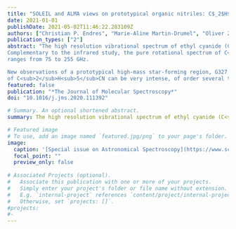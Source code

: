 ```yaml
---
title: "SOLEIL and ALMA views on prototypical organic nitriles: C$_2$H$_5$CN"
date: 2021-01-01
publishDate: 2021-05-02T11:46:22.283109Z
authors: ["Christian P. Endres", "Marie-Aline Martin-Drumel", "Oliver Zingsheim", "Luis Bonah", "Olivier Pirali", "Tianwei Zhang", "Álvaro Sánchez-Monge", "Thomas Möller", "Nadine Wehres", "Peter Schilke", "Michael C. McCarthy", "Stephan Schlemmer", "Paola Caselli", "Sven Thorwirth"]
publication_types: ["2"]
abstract: "The high resolution vibrational spectrum of ethyl cyanide (C<sub>2</sub>H<sub>5</sub>CN) has been investigated  in the far-IR using synchrotron-based Fourier transform spectroscopy. The assignment was performed using the Automated Spectral Assignment Procedure (ASAP) allowing accurate rotational energy levels of the four lowest fundamental vibrations of the species, namely the $v_{13}=1$ @ 205.934099(8) cm$^{-1}$, and $v_{21}=1$ @ 212.141101(8) cm$^{-1}$, $v_{20}=1$ @ 372.635293(15) cm$^{-1}$, $v_{12} =1$ @ 532.699617(16) cm$^{-1}$ states, to be determined. The analysis not only confirms the applicability of the ASAP in the treatment of (dense) high-resolution infrared spectra but also reveals some of its limitations.
Complementary to the infrared study, the pure rotational spectrum of C<sub>2</sub>H<sub>5</sub>CN was also studied in selected frequency
ranges from 75 to 255 GHz. 

New observations of a prototypical high-mass star-forming region, G327.3$-$0.6, performed with the Atacama Large Millimeter Array show that vibrational satellites
of C<sub>2</sub>H<sub>5</sub>CN can be very intense, of order several tens of Kelvin in units of brightness temperature."
featured: false
publication: "*The Journal of Molecular Spectroscopy*"
doi: "10.1016/j.jms.2020.111392"

# Summary. An optional shortened abstract.
summary: The high resolution vibrational spectrum of ethyl cyanide (C<sub>2</sub>H<sub>5</sub>CN) has been investigated  in the far-IR using synchrotron-based Fourier transform spectroscopy enabling the spectral assignment of the four lowest fundamental vibrations.

# Featured image
# To use, add an image named `featured.jpg/png` to your page's folder. 
image:
  caption: '[Special issue on Astronomical Spectroscopy](https://www.sciencedirect.com/journal/journal-of-molecular-spectroscopy/special-issue/10V9XVHVRBN)'
  focal_point: ""
  preview_only: false
  
# Associated Projects (optional).
#   Associate this publication with one or more of your projects.
#   Simply enter your project's folder or file name without extension.
#   E.g. `internal-project` references `content/project/internal-project/index.md`.
#   Otherwise, set `projects: []`.
#projects:
#- 
---
```


